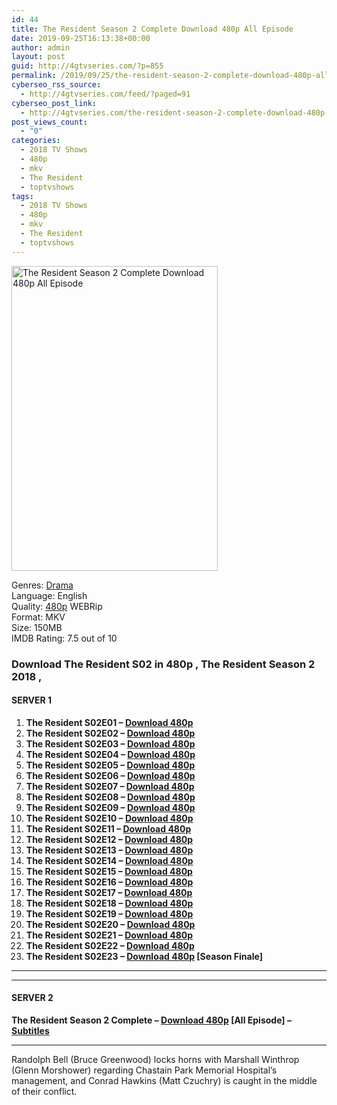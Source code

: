 ```yaml
---
id: 44
title: The Resident Season 2 Complete Download 480p All Episode
date: 2019-09-25T16:13:38+00:00
author: admin
layout: post
guid: http://4gtvseries.com/?p=855
permalink: /2019/09/25/the-resident-season-2-complete-download-480p-all-episode-2/
cyberseo_rss_source:
  - http://4gtvseries.com/feed/?paged=91
cyberseo_post_link:
  - http://4gtvseries.com/the-resident-season-2-complete-download-480p-all-episode/
post_views_count:
  - "0"
categories:
  - 2018 TV Shows
  - 480p
  - mkv
  - The Resident
  - toptvshows
tags:
  - 2018 TV Shows
  - 480p
  - mkv
  - The Resident
  - toptvshows
---
```

<img loading="lazy" class="aligncenter" src="https://4.bp.blogspot.com/-DYYYBvK3QQQ/XYuQjW8tumI/AAAAAAAAAMw/HAsSN5b9O_Y6ouF9E-88Gu5bxsPZP6-zwCK4BGAYYCw/s1600/The%2BResident%2BSeason%2B2.jpg" alt="The Resident Season 2 Complete Download 480p All Episode" width="330" height="488" />

Genres:&nbsp;<a href="http://4gtvseries.com/tag/drama/" data-wpel-link="internal">Drama</a>  
Language: English  
Quality:&nbsp;<a href="http://4gtvseries.com/tag/480p/" data-wpel-link="internal">480p</a> WEBRip  
Format: MKV  
Size: 150MB  
IMDB Rating: 7.5 out of 10

### **Download The Resident S02 in 480p , The Resident Season 2 2018 ,&nbsp;**

#### <span><strong>SERVER 1</strong></span>

  1. **The Resident S02E01 – <a href="http://slink.dl480p.xyz/4ZupdgQ" data-wpel-link="external" target="_blank" rel="nofollow external noopener noreferrer" class="wpel-icon-left"><i class="wpel-icon fa fa-download" aria-hidden="true"></i>Download 480p</a>**
  2. **The Resident S02E02 – <a href="http://slink.dl480p.xyz/ybe1TjHi" data-wpel-link="external" target="_blank" rel="nofollow external noopener noreferrer" class="wpel-icon-left"><i class="wpel-icon fa fa-download" aria-hidden="true"></i>Download 480p</a>**
  3. **The Resident S02E03 – <a href="http://slink.dl480p.xyz/3BFFI9ap" data-wpel-link="external" target="_blank" rel="nofollow external noopener noreferrer" class="wpel-icon-left"><i class="wpel-icon fa fa-download" aria-hidden="true"></i>Download 480p</a>**
  4. **The Resident S02E04 – <a href="http://slink.dl480p.xyz/MBbWwl" data-wpel-link="external" target="_blank" rel="nofollow external noopener noreferrer" class="wpel-icon-left"><i class="wpel-icon fa fa-download" aria-hidden="true"></i>Download 480p</a>**
  5. **The Resident S02E05 – <a href="http://slink.dl480p.xyz/Tb7q" data-wpel-link="external" target="_blank" rel="nofollow external noopener noreferrer" class="wpel-icon-left"><i class="wpel-icon fa fa-download" aria-hidden="true"></i>Download 480p</a>**
  6. **The Resident S02E06 – <a href="http://slink.dl480p.xyz/xB4aMjC" data-wpel-link="external" target="_blank" rel="nofollow external noopener noreferrer" class="wpel-icon-left"><i class="wpel-icon fa fa-download" aria-hidden="true"></i>Download 480p</a>**
  7. **The Resident S02E07 – <a href="http://slink.dl480p.xyz/O7bu0" data-wpel-link="external" target="_blank" rel="nofollow external noopener noreferrer" class="wpel-icon-left"><i class="wpel-icon fa fa-download" aria-hidden="true"></i>Download 480p</a>**
  8. **The Resident S02E08 – <a href="http://slink.dl480p.xyz/HkKb" data-wpel-link="external" target="_blank" rel="nofollow external noopener noreferrer" class="wpel-icon-left"><i class="wpel-icon fa fa-download" aria-hidden="true"></i>Download 480p</a>**
  9. **The Resident S02E09 – <a href="http://slink.dl480p.xyz/5INe" data-wpel-link="external" target="_blank" rel="nofollow external noopener noreferrer" class="wpel-icon-left"><i class="wpel-icon fa fa-download" aria-hidden="true"></i>Download 480p</a>**
 10. **The Resident S02E10 – <a href="http://slink.dl480p.xyz/JOzyD6m" data-wpel-link="external" target="_blank" rel="nofollow external noopener noreferrer" class="wpel-icon-left"><i class="wpel-icon fa fa-download" aria-hidden="true"></i>Download 480p</a>**
 11. **The Resident S02E11 – <a href="http://slink.dl480p.xyz/ZjsAZ9" data-wpel-link="external" target="_blank" rel="nofollow external noopener noreferrer" class="wpel-icon-left"><i class="wpel-icon fa fa-download" aria-hidden="true"></i>Download 480p</a>**
 12. **The Resident S02E12 – <a href="http://slink.dl480p.xyz/ygFdMDbq" data-wpel-link="external" target="_blank" rel="nofollow external noopener noreferrer" class="wpel-icon-left"><i class="wpel-icon fa fa-download" aria-hidden="true"></i>Download 480p</a>**
 13. **The Resident S02E13 – <a href="http://slink.dl480p.xyz/mnam" data-wpel-link="external" target="_blank" rel="nofollow external noopener noreferrer" class="wpel-icon-left"><i class="wpel-icon fa fa-download" aria-hidden="true"></i>Download 480p</a>**
 14. **The Resident S02E14 – <a href="http://slink.dl480p.xyz/8Qb4IQ" data-wpel-link="external" target="_blank" rel="nofollow external noopener noreferrer" class="wpel-icon-left"><i class="wpel-icon fa fa-download" aria-hidden="true"></i>Download 480p</a>**
 15. **The Resident S02E15 – <a href="http://slink.dl480p.xyz/rQoVwn6B" data-wpel-link="external" target="_blank" rel="nofollow external noopener noreferrer" class="wpel-icon-left"><i class="wpel-icon fa fa-download" aria-hidden="true"></i>Download 480p</a>**
 16. **The Resident S02E16 – <a href="http://slink.dl480p.xyz/HN3x" data-wpel-link="external" target="_blank" rel="nofollow external noopener noreferrer" class="wpel-icon-left"><i class="wpel-icon fa fa-download" aria-hidden="true"></i>Download 480p</a>**
 17. **The Resident S02E17 – <a href="http://slink.dl480p.xyz/AG8yup" data-wpel-link="external" target="_blank" rel="nofollow external noopener noreferrer" class="wpel-icon-left"><i class="wpel-icon fa fa-download" aria-hidden="true"></i>Download 480p</a>**
 18. **The Resident S02E18 – <a href="http://slink.dl480p.xyz/CnCg" data-wpel-link="external" target="_blank" rel="nofollow external noopener noreferrer" class="wpel-icon-left"><i class="wpel-icon fa fa-download" aria-hidden="true"></i>Download 480p</a>**
 19. **The Resident S02E19 – <a href="http://slink.dl480p.xyz/IO3eP" data-wpel-link="external" target="_blank" rel="nofollow external noopener noreferrer" class="wpel-icon-left"><i class="wpel-icon fa fa-download" aria-hidden="true"></i>Download 480p</a>**
 20. **The Resident S02E20 – <a href="http://slink.dl480p.xyz/dIISQ" data-wpel-link="external" target="_blank" rel="nofollow external noopener noreferrer" class="wpel-icon-left"><i class="wpel-icon fa fa-download" aria-hidden="true"></i>Download 480p</a>**
 21. **The Resident S02E21 – <a href="http://slink.dl480p.xyz/rJ13" data-wpel-link="external" target="_blank" rel="nofollow external noopener noreferrer" class="wpel-icon-left"><i class="wpel-icon fa fa-download" aria-hidden="true"></i>Download 480p</a>**
 22. **The Resident S02E22 – <a href="http://slink.dl480p.xyz/NmLzkJ" data-wpel-link="external" target="_blank" rel="nofollow external noopener noreferrer" class="wpel-icon-left"><i class="wpel-icon fa fa-download" aria-hidden="true"></i>Download 480p</a>**
 23. **The Resident S02E23 – <a href="http://slink.dl480p.xyz/cwg4np" data-wpel-link="external" target="_blank" rel="nofollow external noopener noreferrer" class="wpel-icon-left"><i class="wpel-icon fa fa-download" aria-hidden="true"></i>Download 480p</a> [Season Finale]**

* * *

* * *

#### <span><strong>SERVER 2</strong></span>

**The Resident Season 2 Complete – <a href="http://dl480p.xyz/625/" data-wpel-link="external" target="_blank" rel="nofollow external noopener noreferrer" class="wpel-icon-left"><i class="wpel-icon fa fa-download" aria-hidden="true"></i>Download 480p</a> [All Episode] – <a href="https://subscene.com/subtitles/the-resident-second-season" data-wpel-link="external" target="_blank" rel="nofollow external noopener noreferrer" class="wpel-icon-left"><i class="wpel-icon fa fa-download" aria-hidden="true"></i>Subtitles</a>**

* * *

Randolph Bell (Bruce Greenwood) locks horns with Marshall Winthrop (Glenn Morshower) regarding Chastain Park Memorial Hospital’s management, and Conrad Hawkins (Matt Czuchry) is caught in the middle of their conflict.

<div align="center">
</div>